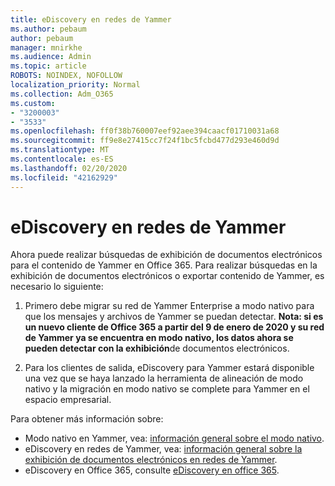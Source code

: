 ```yaml
---
title: eDiscovery en redes de Yammer
ms.author: pebaum
author: pebaum
manager: mnirkhe
ms.audience: Admin
ms.topic: article
ROBOTS: NOINDEX, NOFOLLOW
localization_priority: Normal
ms.collection: Adm_O365
ms.custom:
- "3200003"
- "3533"
ms.openlocfilehash: ff0f38b760007eef92aee394caacf01710031a68
ms.sourcegitcommit: ff9e8e27415cc7f24f1bc5fcbd477d293e460d9d
ms.translationtype: MT
ms.contentlocale: es-ES
ms.lasthandoff: 02/20/2020
ms.locfileid: "42162929"
---
```

# <a name="ediscovery-in-yammer-networks"></a>eDiscovery en redes de Yammer

Ahora puede realizar búsquedas de exhibición de documentos electrónicos para el contenido de Yammer en Office 365.  Para realizar búsquedas en la exhibición de documentos electrónicos o exportar contenido de Yammer, es necesario lo siguiente:

1. Primero debe migrar su red de Yammer Enterprise a modo nativo para que los mensajes y archivos de Yammer se puedan detectar. **Nota: si es un nuevo cliente de Office 365 a partir del 9 de enero de 2020 y su red de Yammer ya se encuentra en modo nativo, los datos ahora se pueden detectar con la exhibición**de documentos electrónicos.

2. Para los clientes de salida, eDiscovery para Yammer estará disponible una vez que se haya lanzado la herramienta de alineación de modo nativo y la migración en modo nativo se complete para Yammer en el espacio empresarial.

Para obtener más información sobre:

- Modo nativo en Yammer, vea: [información general sobre el modo nativo](https://docs.microsoft.com/yammer/configure-your-yammer-network/overview-native-mode).
- eDiscovery en redes de Yammer, vea: [información general sobre la exhibición de documentos electrónicos en redes de Yammer](https://docs.microsoft.com/en-us/yammer/manage-security-and-compliance/overview-of-ediscovery).
- eDiscovery en Office 365, consulte [eDiscovery en office 365](https://docs.microsoft.com/en-us/microsoft-365/compliance/ediscovery).
